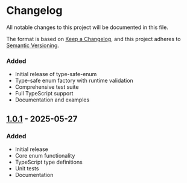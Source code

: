 # Changelog

All notable changes to this project will be documented in this file.

The format is based on [Keep a Changelog](https://keepachangelog.com/en/1.0.1/),
and this project adheres to [Semantic Versioning](https://semver.org/spec/v2.0.0.html).

### Added
- Initial release of type-safe-enum
- Type-safe enum factory with runtime validation
- Comprehensive test suite
- Full TypeScript support
- Documentation and examples

## [1.0.1] - 2025-05-27

### Added
- Initial release
- Core enum functionality
- TypeScript type definitions
- Unit tests
- Documentation

[Unreleased]: https://github.com/elfrevaldes/safe-enum/compare/v1.0.1...HEAD
[1.0.1]: https://github.com/elfrevaldes/safe-enum/releases/tag/v1.0.1
